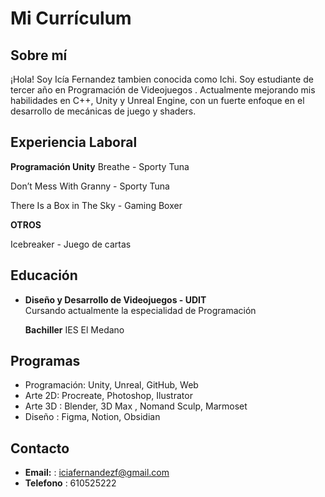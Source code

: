 # Mi Currículum

## Sobre mí
¡Hola! Soy Icía Fernandez tambien conocida como Ichi.
 Soy estudiante de tercer año en Programación de Videojuegos .
 Actualmente mejorando mis habilidades en C++, Unity y Unreal Engine, con un fuerte enfoque en el desarrollo de mecánicas de juego y shaders.

## Experiencia Laboral

 **Programación Unity**
 Breathe - Sporty Tuna

 Don’t Mess With Granny - Sporty Tuna

There Is a Box in The Sky - Gaming Boxer

**OTROS**

Icebreaker - Juego de cartas




## Educación
- **Diseño y Desarrollo de Videojuegos - UDIT**  
    Cursando actualmente la especialidad de Programación

    **Bachiller**
    IES El Medano
 

## Programas
- Programación: Unity, Unreal, GitHub, Web
- Arte 2D: Procreate, Photoshop, Ilustrator
- Arte 3D : Blender, 3D Max , Nomand Sculp, Marmoset
- Diseño : Figma, Notion, Obsidian


## Contacto
- **Email:** : iciafernandezf@gmail.com
- **Telefono** :  610525222
